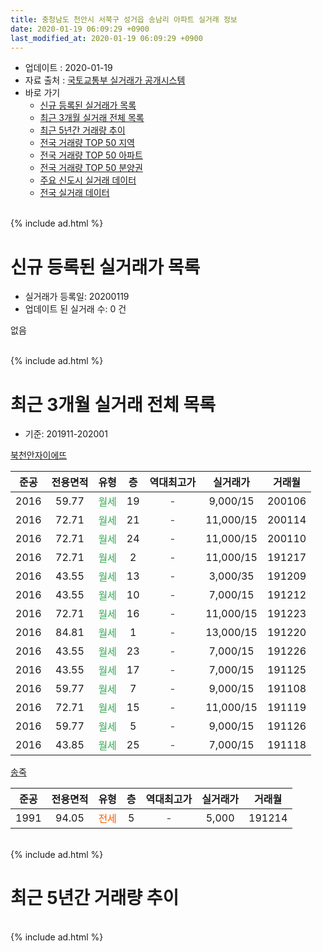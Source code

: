 ```yaml
---
title: 충청남도 천안시 서북구 성거읍 송남리 아파트 실거래 정보
date: 2020-01-19 06:09:29 +0900
last_modified_at: 2020-01-19 06:09:29 +0900
---
```


* 업데이트 : 2020-01-19
* 자료 출처 : [국토교통부 실거래가 공개시스템](http://rt.molit.go.kr)
* 바로 가기
    * [신규 등록된 실거래가 목록](#신규-등록된-실거래가-목록)
    * [최근 3개월 실거래 전체 목록](#최근-3개월-실거래-전체-목록)
    * [최근 5년간 거래량 추이](#최근-5년간-거래량-추이)
    * [전국 거래량 TOP 50 지역](https://apt-info.github.io/apt-trade-info/최근-3개월-전국에서-가장-거래가-많이-발생한-지역)
    * [전국 거래량 TOP 50 아파트](https://apt-info.github.io/apt-trade-info/최근-3개월-전국에서-가장-거래가-많이-발생한-아파트)
    * [전국 거래량 TOP 50 분양권](https://apt-info.github.io/apt-trade-info/최근-3개월-전국에서-가장-거래가-많이-발생한-분양권)
    * [주요 신도시 실거래 데이터](https://apt-info.github.io/apt-trade-info/주요-신도시)
    * [전국 실거래 데이터](https://apt-info.github.io/apt-trade-info/전국)
<br>
{% include ad.html %}
<br>

# 신규 등록된 실거래가 목록
* 실거래가 등록일: 20200119
* 업데이트 된 실거래 수: 0 건

없음

<br>
{% include ad.html %}
<br>

# 최근 3개월 실거래 전체 목록
* 기준: 201911-202001


[북천안자이에뜨](https://search.naver.com/search.naver?query=%EC%B6%A9%EC%B2%AD%EB%82%A8%EB%8F%84+%EC%B2%9C%EC%95%88%EC%8B%9C+%EC%84%9C%EB%B6%81%EA%B5%AC+%EC%84%B1%EA%B1%B0%EC%9D%8D+%EC%86%A1%EB%82%A8%EB%A6%AC+%EB%B6%81%EC%B2%9C%EC%95%88%EC%9E%90%EC%9D%B4%EC%97%90%EB%9C%A8)

|준공|전용면적|유형|층|역대최고가|실거래가|거래월|
|:---:|:---:|:---:|:---:|:---:|:---:|:---:|
|2016|59.77|<span style="color:#34a853">월세</span>|19|<span style="color:#444444">-</span>|9,000/15|200106|
|2016|72.71|<span style="color:#34a853">월세</span>|21|<span style="color:#444444">-</span>|11,000/15|200114|
|2016|72.71|<span style="color:#34a853">월세</span>|24|<span style="color:#444444">-</span>|11,000/15|200110|
|2016|72.71|<span style="color:#34a853">월세</span>|2|<span style="color:#444444">-</span>|11,000/15|191217|
|2016|43.55|<span style="color:#34a853">월세</span>|13|<span style="color:#444444">-</span>|3,000/35|191209|
|2016|43.55|<span style="color:#34a853">월세</span>|10|<span style="color:#444444">-</span>|7,000/15|191212|
|2016|72.71|<span style="color:#34a853">월세</span>|16|<span style="color:#444444">-</span>|11,000/15|191223|
|2016|84.81|<span style="color:#34a853">월세</span>|1|<span style="color:#444444">-</span>|13,000/15|191220|
|2016|43.55|<span style="color:#34a853">월세</span>|23|<span style="color:#444444">-</span>|7,000/15|191226|
|2016|43.55|<span style="color:#34a853">월세</span>|17|<span style="color:#444444">-</span>|7,000/15|191125|
|2016|59.77|<span style="color:#34a853">월세</span>|7|<span style="color:#444444">-</span>|9,000/15|191108|
|2016|72.71|<span style="color:#34a853">월세</span>|15|<span style="color:#444444">-</span>|11,000/15|191119|
|2016|59.77|<span style="color:#34a853">월세</span>|5|<span style="color:#444444">-</span>|9,000/15|191126|
|2016|43.85|<span style="color:#34a853">월세</span>|25|<span style="color:#444444">-</span>|7,000/15|191118|

[송죽](https://search.naver.com/search.naver?query=%EC%B6%A9%EC%B2%AD%EB%82%A8%EB%8F%84+%EC%B2%9C%EC%95%88%EC%8B%9C+%EC%84%9C%EB%B6%81%EA%B5%AC+%EC%84%B1%EA%B1%B0%EC%9D%8D+%EC%86%A1%EB%82%A8%EB%A6%AC+%EC%86%A1%EC%A3%BD)

|준공|전용면적|유형|층|역대최고가|실거래가|거래월|
|:---:|:---:|:---:|:---:|:---:|:---:|:---:|
|1991|94.05|<span style="color:#ff5a00">전세</span>|5|<span style="color:#444444">-</span>|5,000|191214|


<br>
{% include ad.html %}
<br>

# 최근 5년간 거래량 추이


<div style="width:100%;">
    <canvas id="deal_progress" height="200"></canvas>
</div>

<script>
new Chart(document.getElementById("deal_progress"), {
    type: 'line',
    data: {
        labels: ['201501','201502','201503','201504','201505','201506','201507','201508','201509','201510','201511','201512','201601','201602','201603','201604','201605','201606','201607','201608','201609','201610','201611','201612','201701','201702','201703','201704','201705','201706','201707','201708','201709','201710','201711','201712','201801','201802','201803','201804','201805','201806','201807','201808','201809','201810','201811','201812','201901','201902','201903','201904','201905','201906','201907','201908','201909','201910','201911','201912','202001'],
        datasets: [{
            label: '매매',
            pointRadius: 1,
            data: [0, 0, 0, 0, 0, 0, 0, 0, 0, 1, 0, 0, 0, 0, 1, 0, 0, 0, 0, 0, 0, 2, 0, 0, 0, 1, 0, 0, 0, 0, 0, 1, 0, 0, 0, 0, 0, 0, 0, 0, 0, 0, 0, 0, 0, 1, 0, 0, 0, 0, 0, 1, 0, 0, 0, 0, 0, 0, 0, 0, 0],
            borderColor: "rgba(255, 201, 14, 1)",
            backgroundColor: "rgba(255, 201, 14, 0.5)",
            fill: false,
            lineTension: 0
        },{
            label: '전월세',
            pointRadius: 1,
            data: [0, 0, 0, 0, 0, 0, 0, 1, 0, 0, 0, 0, 39, 35, 54, 51, 55, 43, 14, 11, 20, 19, 8, 3, 8, 9, 7, 7, 1, 6, 5, 3, 4, 0, 6, 5, 8, 4, 1, 129, 119, 56, 30, 13, 23, 12, 13, 4, 10, 14, 11, 11, 10, 8, 11, 3, 8, 7, 5, 7, 3],
            borderColor: "rgba(0, 141, 185, 1)",
            backgroundColor: "rgba(0, 141, 185, 0.5)",
            fill: false,
            lineTension: 0
        }
        ]
    },
    options: {
        responsive: true,
        title: {
            display: false
        },
        tooltips: {
            mode: 'index',
            intersect: false
        },
        hover: {
            mode: 'nearest',
            intersect: true
        },
        scales: {
            xAxes: [{
                display: true,
                scaleLabel: {
                    display: true,
                    labelString: '년/월'
                }
            }],
            yAxes: [{
                display: true,
                ticks: {
                    suggestedMin: 0,
                },
                scaleLabel: {
                    display: true,
                    labelString: '실거래 수'
                }
            }]
        }
    }
});

</script>


<br>
{% include ad.html %}
<br>

